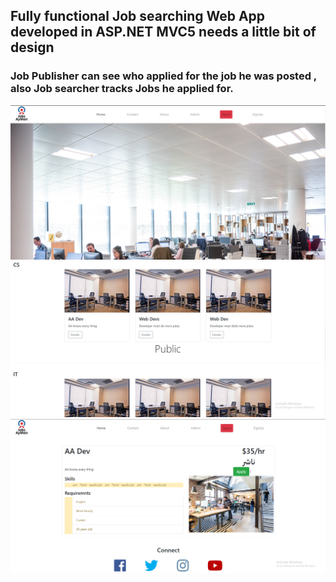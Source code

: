 ## Fully functional Job searching Web App developed in ASP.NET MVC5 needs a little bit of design
### Job Publisher can see who applied for the job he was posted , also Job searcher tracks Jobs he applied for.  
<img src="33.PNG">
<img src="11.PNG">
<img src="22.PNG">
